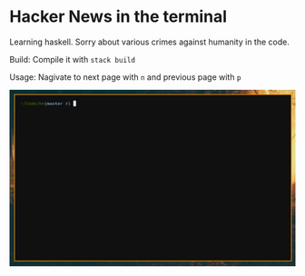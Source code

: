 # Hacker News in the terminal

Learning haskell. Sorry about various crimes against humanity in the code.

Build: Compile it with `stack build`

Usage: Nagivate to next page with `n` and previous page with `p`

![demo](https://github.com/OlleLinderos/hn/blob/master/demo.gif)
